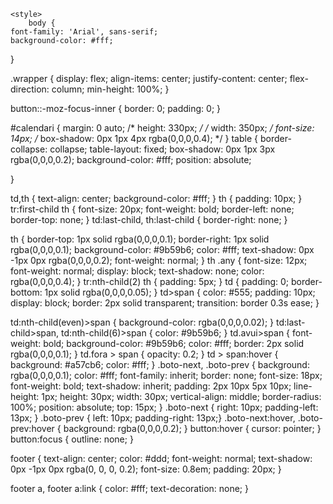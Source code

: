 
<html lang="ru">
<head>
    <meta charset="UTF-8">
    <meta name="viewport" content="width=device-width, initial-scale=1.0">
    <title>Document</title>

    <style>
        body {
    font-family: 'Arial', sans-serif;
    background-color: #fff;
}

.wrapper {
    display: flex;
    align-items: center;
    justify-content: center;
  flex-direction: column;
  min-height: 100%;
}

button::-moz-focus-inner { 
  border: 0;
  padding: 0;
}

#calendari {
    margin:  0 auto;
    /* height: 330px; */
    /* width: 350px; */
    font-size: 14px;
    /* box-shadow: 0px 1px 4px rgba(0,0,0,0.4); */
}
table {
    border-collapse: collapse;
    table-layout: fixed;
    box-shadow: 0px 1px 3px rgba(0,0,0,0.2);
    background-color: #fff;
    position: absolute;


}


td,th {
    text-align: center;
    background-color: #fff;
}
th {
    padding: 10px;
}
tr:first-child th {
    font-size: 20px;
    font-weight: bold;
    border-left: none;
    border-top: none;
}
td:last-child, th:last-child {
  border-right: none;
}

th {
    border-top: 1px solid rgba(0,0,0,0.1);
    border-right: 1px solid rgba(0,0,0,0.1);
    background-color: #9b59b6;
    color: #fff;
    text-shadow: 0px -1px 0px rgba(0,0,0,0.2);
    font-weight: normal;
}
th .any {
    font-size: 12px;
    font-weight: normal;
    display: block;
    text-shadow: none;
    color: rgba(0,0,0,0.4);
}
tr:nth-child(2) th {
    padding: 5px;
}
td {
    padding: 0;
    border-bottom: 1px solid rgba(0,0,0,0.05);
}
td>span {
    color: #555;
    padding: 10px;
    display: block;
    border: 2px solid transparent;
    transition: border 0.3s ease;
}

td:nth-child(even)>span {
    background-color: rgba(0,0,0,0.02);
}
td:last-child>span,
td:nth-child(6)>span {
    color: #9b59b6;
}
td.avui>span {
    font-weight: bold;
    background-color: #9b59b6;
    color: #fff;
    border: 2px solid rgba(0,0,0,0.1);
}
td.fora > span {
    opacity: 0.2;
}
td > span:hover {
    background: #a57cb6;
    color: #fff;
}
.boto-next, .boto-prev {
    background: rgba(0,0,0,0.1);
    color: #fff;
    font-family: inherit;
    border: none;
    font-size: 18px;
    font-weight: bold;
    text-shadow: inherit;
    padding: 2px 10px 5px 10px;
    line-height: 1px;
    height: 30px;
    width: 30px;
    vertical-align: middle;
    border-radius: 100%;
    position: absolute;
    top: 15px;
}
.boto-next { right: 10px; padding-left: 13px; }
.boto-prev { left: 10px; padding-right: 13px;}
.boto-next:hover,
.boto-prev:hover {
    background: rgba(0,0,0,0.2);
}
button:hover { cursor: pointer; }
button:focus { outline: none; }

footer {
  text-align: center;
  color: #ddd;
  font-weight: normal;
  text-shadow: 0px -1px 0px rgba(0, 0, 0, 0.2);
  font-size: 0.8em;
  padding: 20px;
}

footer a,
footer a:link {
  color: #fff;
  text-decoration: none;
}
    </style>
</head>
<body>
    <div class="">
        <div id="calendari"></div>
      </div>
      <script>
        var mesos = [
    'January',
    'February',
    'March',
    'April',
    'May',
    'June',
    'July',
    'August',
    'September',
    'October',
    'November',
    'Desember'
];

var dies = [
    'Sunday',
    'Monday',
    'Tuesday',
    'Wedensday',
    'Thursday',
    'Friday',
    'Saturday'
];

var dies_abr = [
    'Su',
    'Mo',
    'Tu',
    'We',
    'Th',
    'Fr',
    'Sa'
];

Number.prototype.pad = function(num) {
    var str = '';
    for(var i = 0; i < (num-this.toString().length); i++)
        str += '0';
    return str += this.toString();
}

function calendari(widget, data)
{

    var original = widget.getElementsByClassName('actiu')[0];

    if(typeof original === 'undefined')
    {
        original = document.createElement('table');
        original.setAttribute('data-actual',
			      data.getFullYear() + '/' +
			      data.getMonth().pad(2) + '/' +
			      data.getDate().pad(2))
        widget.appendChild(original);
    }

    var diff = data - new Date(original.getAttribute('data-actual'));

    diff = new Date(diff).getMonth();

    var e = document.createElement('table');

    e.className = diff  === 0 ? 'amagat-esquerra' : 'amagat-dreta';
    e.innerHTML = '';

    widget.appendChild(e);

    e.setAttribute('data-actual',
                   data.getFullYear() + '/' +
                   data.getMonth().pad(2) + '/' +
                   data.getDate().pad(2))

    var fila = document.createElement('tr');
    var titol = document.createElement('th');
    titol.setAttribute('colspan', 7);

    var boto_prev = document.createElement('button');
    boto_prev.className = 'boto-prev';
    boto_prev.innerHTML = '&#9666;';

    var boto_next = document.createElement('button');
    boto_next.className = 'boto-next';
    boto_next.innerHTML = '&#9656;';

    titol.appendChild(boto_prev);
    titol.appendChild(document.createElement('span')).innerHTML = 
        mesos[data.getMonth()] + '<span class="any">' + data.getFullYear() + '</span>';

    titol.appendChild(boto_next);

    boto_prev.onclick = function() {
        data.setMonth(data.getMonth() - 1);
        calendari(widget, data);
    };

    boto_next.onclick = function() {
        data.setMonth(data.getMonth() + 1);
        calendari(widget, data);
    };

    fila.appendChild(titol);
    e.appendChild(fila);

    fila = document.createElement('tr');

    for(var i = 1; i < 7; i++)
    {
        fila.innerHTML += '<th>' + dies_abr[i] + '</th>';
    }

    fila.innerHTML += '<th>' + dies_abr[0] + '</th>';
    e.appendChild(fila);

    /* Obtinc el dia que va acabar el mes anterior */
    var inici_mes =
        new Date(data.getFullYear(), data.getMonth(), -1).getDay();

    var actual = new Date(data.getFullYear(),
			  data.getMonth(),
			  -inici_mes);

    /* 6 setmanes per cobrir totes les posiblitats
     *  Quedaria mes consistent alhora de mostrar molts mesos 
     *  en una quadricula */
    for(var s = 0; s < 6; s++)
    {
        var fila = document.createElement('tr');

        for(var d = 1; d < 8; d++)
        {
	    var cela = document.createElement('td');
	    var span = document.createElement('span');

	    cela.appendChild(span);

            span.innerHTML = actual.getDate();

            if(actual.getMonth() !== data.getMonth())
                cela.className = 'fora';

            /* Si es avui el decorem */
            if(data.getDate() == actual.getDate() &&
	       data.getMonth() == actual.getMonth())
		cela.className = 'avui';

	    actual.setDate(actual.getDate()+1);
            fila.appendChild(cela);
        }

        e.appendChild(fila);
    }

    setTimeout(function() {
        e.className = 'actiu';
        original.className +=
        diff === 0 ? ' amagat-dreta' : ' amagat-esquerra';
    }, 20);

    original.className = 'inactiu';

    setTimeout(function() {
        var inactius = document.getElementsByClassName('inactiu');
        for(var i = 0; i < inactius.length; i++)
            widget.removeChild(inactius[i]);
    }, 1000);

}

calendari(document.getElementById('calendari'), new Date());

    </script>
</body>
</html>
